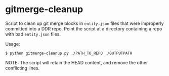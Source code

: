 # gitmerge-cleanup
Script to clean up git merge blocks in `entity.json` files that were improperly 
committed into a DDR repo. Point the script at a directory containing a repo 
with bad `entity.json` files.

Usage:

```
$ python gitmerge-cleanup.py ./PATH_TO_REPO ./OUTPUTPATH
```

NOTE: The script will retain the HEAD content, and remove the other conflicting lines. 
